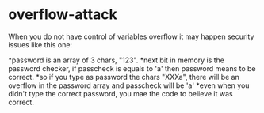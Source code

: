 # overflow-attack

When you do not have control of variables overflow it may happen security issues like this one:

*password is an array of 3 chars, "123".
*next bit in memory is the password checker, if passcheck is equals to 'a' then password means to be correct.
*so if you type as password the chars "XXXa", there will be an overflow in the password array and passcheck will be 'a'
*even when you didn't type the correct password, you mae the code to believe it was correct.
